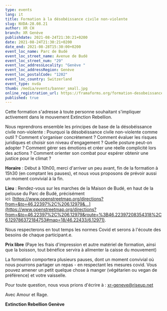 ```yaml
---
type: events
lang: it
title: Formation à la désobéissance civile non-violente
slug: NVDA-28.08.21
author: XR CH
branch: XR Genève
publishdate: 2021-08-24T21:30:21+0200
date: 2021-08-24T21:30:21+0200
date_end: 2021-08-28T15:30:00+0200
event_loc_name: Parc de Budé
event_loc_street_name: Avenue de Budé
event_loc_street_num: "29"
event_loc_addressLocality: "Genève "
event_loc_addressRegion: Genève
event_loc_postalCode: "1202"
event_loc_country: Switzerland
event_type: nvda
thumb: /media/events/banner_small.jpg
online_registration_url: https://framaforms.org/formation-desobeissance-civile-non-violente-nvda-28-aout-2021-1619433734
published: true
---
```

Cette formation s'adresse à toute personne souhaitant s'impliquer activement dans le mouvement Extinction Rebellion.

Nous reprendrons ensemble les principes de base de la désobéissance civile non-violente : Pourquoi la désobéissance civile non-violente comme outil ? Comment s'organiser concrètement ? Comment évaluer les risques juridiques et choisir son niveau d'engagement ? Quelle posture peut-on adopter ? Comment gérer ses émotions et créer une réelle complicité lors des actions ? Comment orienter son combat pour espérer obtenir une justice pour le climat ?



**Horaire** : Début à 10h00, merci d'arriver un peu avant, fin de la formation à 15h30 (en comptant les pauses), et nous vous proposons de prévoir aussi un moment convivial à la fin.

**Lieu** : Rendez-vous sur les marches de la Maison de Budé, en haut de la pelouse du Parc de Budé, précisément ici: [https://www.openstreetmap.org/directions?from=&to=46.22397%2C%206.12979&...](https://www.openstreetmap.org/directions?from=&to=46.22397%2C%206.12979&route=%3B46.22397208354318%2C6.129786372184753#map=18/46.22433/6.12971).

Nous respecterons en tout temps les normes Covid et serons à l'écoute des besoins de chaque participant.e. 

**Prix libre** (Paye les frais d'impression et autre matériel de formation, ainsi que la boisson, tout bénéfice servira à alimenter la caisse du mouvement)

La formation comportera plusieurs pauses, dont un moment convivial où nous pourrons partager un repas - en respectant les mesures covid. Vous pouvez amener un petit quelque chose à manger (végétarien ou vegan de préférence) et votre vaisselle.

Pour toute question, nous vous prions d'écrire à : [xr-geneve@riseup.net](mailto:xr-geneve@riseup.net)

Avec Amour et Rage.

**Extinction Rebellion Genève**